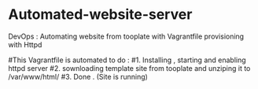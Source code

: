 # Automated-website-server
DevOps : Automating website from tooplate with Vagrantfile provisioning with Httpd 

#This Vagrantfile is automated to do :
#1. Installing , starting and enabling httpd server 
#2. sownloading template site from tooplate and unziping it to /var/www/html/ 
#3. Done . (Site is running)
